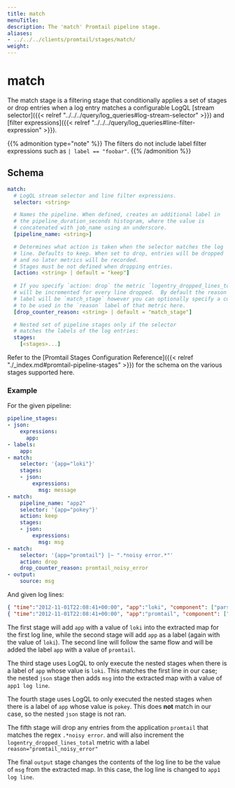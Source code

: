 ```yaml
---
title: match
menuTitle:  
description: The 'match' Promtail pipeline stage. 
aliases: 
- ../../../clients/promtail/stages/match/
weight:  
---
```


# match

The match stage is a filtering stage that conditionally applies a set of stages
or drop entries when a log entry matches a configurable LogQL
[stream selector]({{< relref "../../../query/log_queries#log-stream-selector" >}}) and
[filter expressions]({{< relref "../../../query/log_queries#line-filter-expression" >}}).

{{% admonition type="note" %}}
The filters do not include label filter expressions such as `| label == "foobar"`.
{{% /admonition %}}

## Schema

```yaml
match:
  # LogQL stream selector and line filter expressions.
  selector: <string>

  # Names the pipeline. When defined, creates an additional label in
  # the pipeline_duration_seconds histogram, where the value is
  # concatenated with job_name using an underscore.
  [pipeline_name: <string>]

  # Determines what action is taken when the selector matches the log
  # line. Defaults to keep. When set to drop, entries will be dropped
  # and no later metrics will be recorded.
  # Stages must be not defined when dropping entries.
  [action: <string> | default = "keep"]
  
  # If you specify `action: drop` the metric `logentry_dropped_lines_total` 
  # will be incremented for every line dropped.  By default the reason
  # label will be `match_stage` however you can optionally specify a custom value 
  # to be used in the `reason` label of that metric here.
  [drop_counter_reason: <string> | default = "match_stage"]

  # Nested set of pipeline stages only if the selector
  # matches the labels of the log entries:
  stages:
    [<stages>...]
```

Refer to the [Promtail Stages Configuration Reference]({{< relref "./_index.md#promtail-pipeline-stages" >}}) for the
schema on the various stages supported here.

### Example

For the given pipeline:

```yaml
pipeline_stages:
- json:
    expressions:
      app:
- labels:
    app:
- match:
    selector: '{app="loki"}'
    stages:
    - json:
        expressions:
          msg: message
- match:
    pipeline_name: "app2"
    selector: '{app="pokey"}'
    action: keep
    stages:
    - json:
        expressions:
          msg: msg
- match:
    selector: '{app="promtail"} |~ ".*noisy error.*"'
    action: drop
    drop_counter_reason: promtail_noisy_error
- output:
    source: msg
```

And given log lines:

```json
{ "time":"2012-11-01T22:08:41+00:00", "app":"loki", "component": ["parser","type"], "level" : "WARN", "message" : "app1 log line" }
{ "time":"2012-11-01T22:08:41+00:00", "app":"promtail", "component": ["parser","type"], "level" : "ERROR", "message" : "foo noisy error" }
```

The first stage will add `app` with a value of `loki` into the extracted map for the first log line,
while the second stage will add `app` as a label (again with the value of `loki`).
The second line will follow the same flow and will be added the label `app` with a value of `promtail`.

The third stage uses LogQL to only execute the nested stages when there is a
label of `app` whose value is `loki`. This matches the first line in our case; the nested
`json` stage then adds `msg` into the extracted map with a value of `app1 log
line`.

The fourth stage uses LogQL to only executed the nested stages when there is a
label of `app` whose value is `pokey`. This does **not** match in our case, so
the nested `json` stage is not ran.

The fifth stage will drop any entries from the application `promtail` that matches
the regex `.*noisy error`. and will also increment the `logentry_dropped_lines_total` 
metric with a label `reason="promtail_noisy_error"`

The final `output` stage changes the contents of the log line to be the value of
`msg` from the extracted map. In this case, the log line is changed to `app1 log
line`.
